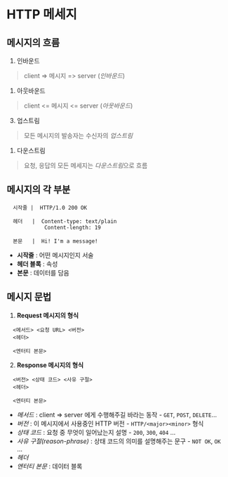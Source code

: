 # HTTP 메세지

## 메시지의 흐름

1. 인바운드
  > client => 메시지 => server (*인바운드*)
1. 아웃바운드
  > client <= 메시지 <= server (*아웃바운드*)
3. 업스트림
  > 모든 메시지의 발송자는 수신자의 *업스트림*
1. 다운스트림
  > 요청, 응답의 모든 메세지는 *다운스트림*으로 흐름

## 메시지의 각 부분
```
  시작줄 |  HTTP/1.0 200 OK

  헤더   |  Content-type: text/plain
            Content-length: 19

  본문   |  Hi! I'm a message!
```

* **시작줄** : 어떤 메시지인지 서술
* **헤더 블록** : 속성
* **본문** : 데이터를 담음


## 메시지 문법

1. **Request 메시지의 형식**
```
  <메서드> <요청 URL> <버전>
  <헤더>

  <엔터티 본문>
```


2. **Response 메시지의 형식**
```
  <버전> <상태 코드> <사유 구절>
  <헤더>

  <엔터티 본문>
```

* *메서드* : client => server 에게 수행해주길 바라는 동작 - `GET`, `POST`, `DELETE`...
* *버전* : 이 메시지에서 사용중인 HTTP 버전 - `HTTP/<major><minor>` 형식
* *상태 코드* : 요청 중 무엇이 일어났는지 설명 - `200`, `300`, `404` ...
* *사유 구절(reason-phrase)* : 상태 코드의 의미를 설명해주는 문구 - `NOT OK`, `OK` ...
* *헤더*
* *엔터티 본문* : 데이터 블록

